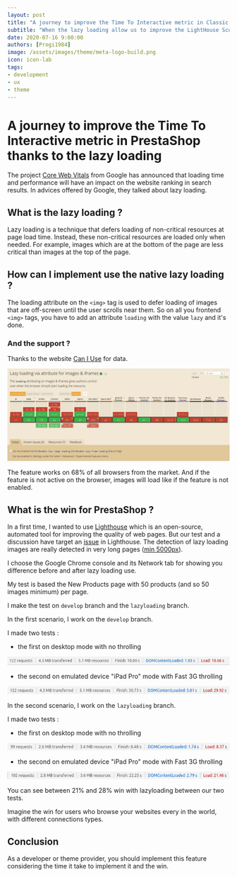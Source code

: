 ```yaml
---
layout: post
title: "A journey to improve the Time To Interactive metric in Classic Theme"
subtitle: "When the lazy loading allow us to improve the LightHouse Score"
date: 2020-07-16 9:00:00
authors: [Progi1984]
image: /assets/images/theme/meta-logo-build.png
icon: icon-lab
tags:
- development
- ux
- theme
---
```


# A journey to improve the Time To Interactive metric in PrestaShop thanks to the lazy loading

The project [Core Web Vitals](https://webmasters.googleblog.com/2020/05/evaluating-page-experience.html) from Google has announced that loading time and performance will have an impact on the website ranking in search results. In advices offered by Google, they talked about lazy loading.

## What is the lazy loading ?

Lazy loading is a technique that defers loading of non-critical resources at page load time. Instead, these non-critical resources are loaded only when needed. For example, images which are at the bottom of the page are less critical than images at the top of the page.

## How can I implement use the native lazy loading ?

The loading attribute on the `<img>` tag is used to defer loading of images that are off-screen until the user scrolls near them. So on all you frontend `<img>` tags, you have to add an attribute `loading` with the value `lazy` and it's done.

### And the support ?

Thanks to the website [Can I Use](https://caniuse.com/#feat=loading-lazy-attr) for data.

![Lazy Loading Support](/assets/images/2020/07/lazy-loading-support.png)

The feature works on 68% of all browsers from the market. And if the feature is not active on the browser, images will load like if the feature is not enabled.

## What is the win for PrestaShop ?

In a first time, I wanted to use [Lighthouse](https://developers.google.com/web/tools/lighthouse)  which is an open-source, automated tool for improving the quality of web pages. But our test and a discussion have target an [issue](https://github.com/GoogleChrome/lighthouse/issues/11071) in Lighthouse. The detection of lazy loading images are really detected in very long pages ([min 5000px](https://source.chromium.org/chromium/chromium/src/+/master:third_party/blink/renderer/core/frame/settings.json5;drc=e8f3cf0bbe085fee0d1b468e84395aad3ebb2cad;l=971-1003?originalUrl=https:%2F%2Fcs.chromium.org%2Fchromium%2Fsrc%2Fthird_party%2Fblink%2Frenderer%2Fcore%2Fframe%2Fsettings.json5)).

I choose the Google Chrome console and its Network tab for showing you difference before and after lazy loading use.

My test is based the New Products page with 50 products (and so 50 images minimum) per page. 

I make the test on `develop` branch and the `lazyloading` branch.

In the first scenario, I work on the `develop` branch. 

I made two tests :  

- the first on desktop mode with no throlling

![Test without Lazy Loading on desktop mode with no throlling](/assets/images/2020/07/lazy-loading-test-before-desktop-no-throlling.png)

- the second on emulated device "iPad Pro" mode with Fast 3G throlling

![Test without Lazy Loading on emulated device "iPad Pro" mode with Fast 3G throlling](/assets/images/2020/07/lazy-loading-test-before-mobile-3G-throlling.png)

In the second scenario, I work on the `lazyloading` branch.

I made two tests :  

- the first on desktop mode with no throlling

![Test with Lazy Loading on desktop mode with no throlling](/assets/images/2020/07/lazy-loading-test-after-desktop-no-throlling.png)

- the second on emulated device "iPad Pro" mode with Fast 3G throlling

![Test with Lazy Loading on emulated device "iPad Pro" mode with Fast 3G throlling](/assets/images/2020/07/lazy-loading-test-after-mobile-3G-throlling.png)

You can see between 21% and 28% win with lazyloading  between our two tests.

Imagine the win for users who browse your websites every in the world, with different connections types.

## Conclusion

As a developer or theme provider, you should implement this feature considering the time it take to implement it and the win.
